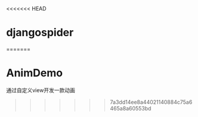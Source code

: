 <<<<<<< HEAD
# djangospider
=======
# AnimDemo
通过自定义view开发一款动画
>>>>>>> 7a3dd14ee8a44021140884c75a6465a8a60553bd
